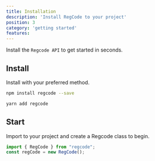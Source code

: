 ```yaml
---
title: Installation
description: 'Install RegCode to your project'
position: 3
category: 'getting started'
features:
---
```


Install the `Regcode API` to get started in seconds.

## Install

Install with your preferred method.

<code-group>
  <code-block label="NPM"  active>

  ```bash
  npm install regcode --save
  ```

  </code-block>
    <code-block label="Yarn">

  ```bash
  yarn add regcode
  ```

  </code-block>
</code-group>

## Start

Import to your project and create a Regcode class to begin.

```ts
import { RegCode } from "regcode";
const regCode = new RegCode();
```